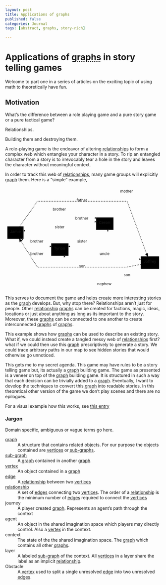 ```yaml
---
layout: post
title: Applications of graphs
published: false
categories: Journal
tags: [abstract, graphs, story-rich]

---
```


<h1 id="applications-of-graphs-in-story-telling-games">Applications of <abbr title="A structure that contains related objects. For our purpose the objects contained are vertices or sub-graphs.">graphs</abbr> in story telling games</h1>
<p>Welcome to part one in a series of articles on the exciting topic of using math to theoretically have fun.</p>
<h2 id="motivation">Motivation</h2>
<p>What’s the difference between a role playing game and a pure story game or a pure tactical game?</p>
<p>Relationships.</p>
<p>Building them and destroying them.</p>
<p>A role-playing game is the endeavor of altering <abbr title="An edge between two vertices">relationships</abbr> to form a complex web which entangles your character in a story. To rip an entangled character from a story is to irrevocably tear a hole in the story and leaves the character without meaningful context.</p>
<p>In order to track this web of <abbr title="An edge between two vertices">relationships</abbr>, many game groups will explicitly <abbr title="A structure that contains related objects. For our purpose the objects contained are vertices or sub-graphs.">graph</abbr> them. Here is a “simple” example,</p>
<div class="mermaid"><svg xmlns="http://www.w3.org/2000/svg" id="mermaid-svg-saZ3m9y3M8ahQJen" width="100%" style="max-width: 577.484375px;" viewBox="0 0 577.484375 383.5"><g transform="translate(-12, -12)"><g class="output"><g class="clusters"></g><g class="edgePaths"><g class="edgePath" style="opacity: 1;"><path class="path" d="M79.84375,194.60000963483958L131.0078125,217L182.171875,233.61245772266065" marker-end="url(#arrowhead570)" style="fill:none"></path><defs><marker id="arrowhead570" viewBox="0 0 10 10" refX="9" refY="5" markerUnits="strokeWidth" markerWidth="8" markerHeight="6" orient="auto"><path d="M 0 0 L 10 5 L 0 10 z" class="arrowheadPath" style="stroke-width: 1; stroke-dasharray: 1, 0;"></path></marker></defs></g><g class="edgePath" style="opacity: 1;"><path class="path" d="M72.52765151515152,158.5L131.0078125,99L214.1640625,99L297.3203125,99L348.484375,129.45903410692475" marker-end="url(#arrowhead571)" style="fill:none"></path><defs><marker id="arrowhead571" viewBox="0 0 10 10" refX="9" refY="5" markerUnits="strokeWidth" markerWidth="8" markerHeight="6" orient="auto"><path d="M 0 0 L 10 5 L 0 10 z" class="arrowheadPath" style="stroke-width: 1; stroke-dasharray: 1, 0;"></path></marker></defs></g><g class="edgePath" style="opacity: 1;"><path class="path" d="M231.24079241071428,221L297.3203125,132L348.484375,142.15301136897492" marker-end="url(#arrowhead572)" style="fill:none"></path><defs><marker id="arrowhead572" viewBox="0 0 10 10" refX="9" refY="5" markerUnits="strokeWidth" markerWidth="8" markerHeight="6" orient="auto"><path d="M 0 0 L 10 5 L 0 10 z" class="arrowheadPath" style="stroke-width: 1; stroke-dasharray: 1, 0;"></path></marker></defs></g><g class="edgePath" style="opacity: 1;"><path class="path" d="M182.171875,251.3097519729425L131.0078125,263L72.80502300613497,204.5" marker-end="url(#arrowhead573)" style="fill:none"></path><defs><marker id="arrowhead573" viewBox="0 0 10 10" refX="9" refY="5" markerUnits="strokeWidth" markerWidth="8" markerHeight="6" orient="auto"><path d="M 0 0 L 10 5 L 0 10 z" class="arrowheadPath" style="stroke-width: 1; stroke-dasharray: 1, 0;"></path></marker></defs></g><g class="edgePath" style="opacity: 1;"><path class="path" d="M348.484375,154.84698863102508L297.3203125,165L214.1640625,165L131.0078125,165L79.84375,175.41126312746894" marker-end="url(#arrowhead574)" style="fill:none"></path><defs><marker id="arrowhead574" viewBox="0 0 10 10" refX="9" refY="5" markerUnits="strokeWidth" markerWidth="8" markerHeight="6" orient="auto"><path d="M 0 0 L 10 5 L 0 10 z" class="arrowheadPath" style="stroke-width: 1; stroke-dasharray: 1, 0;"></path></marker></defs></g><g class="edgePath" style="opacity: 1;"><path class="path" d="M352.5502965328467,171.5L297.3203125,217L246.15625,233.61245772266065" marker-end="url(#arrowhead575)" style="fill:none"></path><defs><marker id="arrowhead575" viewBox="0 0 10 10" refX="9" refY="5" markerUnits="strokeWidth" markerWidth="8" markerHeight="6" orient="auto"><path d="M 0 0 L 10 5 L 0 10 z" class="arrowheadPath" style="stroke-width: 1; stroke-dasharray: 1, 0;"></path></marker></defs></g><g class="edgePath" style="opacity: 1;"><path class="path" d="M396.89732142857144,125.5L462.96875,33L539.9791264478764,269" marker-end="url(#arrowhead576)" style="fill:none"></path><defs><marker id="arrowhead576" viewBox="0 0 10 10" refX="9" refY="5" markerUnits="strokeWidth" markerWidth="8" markerHeight="6" orient="auto"><path d="M 0 0 L 10 5 L 0 10 z" class="arrowheadPath" style="stroke-width: 1; stroke-dasharray: 1, 0;"></path></marker></defs></g><g class="edgePath" style="opacity: 1;"><path class="path" d="M66.06885822510823,158.5L131.0078125,66L214.1640625,66L297.3203125,66L380.46875,66L462.96875,66L538.8832273230089,269" marker-end="url(#arrowhead577)" style="stroke: #333; fill:none;stroke-width:2px;stroke-dasharray:3;"></path><defs><marker id="arrowhead577" viewBox="0 0 10 10" refX="9" refY="5" markerUnits="strokeWidth" markerWidth="8" markerHeight="6" orient="auto"><path d="M 0 0 L 10 5 L 0 10 z" class="arrowheadPath" style="stroke-width: 1; stroke-dasharray: 1, 0;"></path></marker></defs></g><g class="edgePath" style="opacity: 1;"><path class="path" d="M513.484375,298.63782584581253L462.96875,308.5L380.46875,308.5L297.3203125,308.5L214.1640625,308.5L131.0078125,308.5L64.60672982283465,204.5" marker-end="url(#arrowhead578)" style="stroke: #333; fill:none;stroke-width:2px;stroke-dasharray:3;"></path><defs><marker id="arrowhead578" viewBox="0 0 10 10" refX="9" refY="5" markerUnits="strokeWidth" markerWidth="8" markerHeight="6" orient="auto"><path d="M 0 0 L 10 5 L 0 10 z" class="arrowheadPath" style="stroke-width: 1; stroke-dasharray: 1, 0;"></path></marker></defs></g><g class="edgePath" style="opacity: 1;"><path class="path" d="M513.484375,311.9134775374376L462.96875,341.5L390.3003562176166,171.5" marker-end="url(#arrowhead579)" style="fill:none"></path><defs><marker id="arrowhead579" viewBox="0 0 10 10" refX="9" refY="5" markerUnits="strokeWidth" markerWidth="8" markerHeight="6" orient="auto"><path d="M 0 0 L 10 5 L 0 10 z" class="arrowheadPath" style="stroke-width: 1; stroke-dasharray: 1, 0;"></path></marker></defs></g><g class="edgePath" style="opacity: 1;"><path class="path" d="M523.9224431818182,315L462.96875,374.5L380.46875,374.5L297.3203125,374.5L228.8199533045977,267" marker-end="url(#arrowhead580)" style="fill:none"></path><defs><marker id="arrowhead580" viewBox="0 0 10 10" refX="9" refY="5" markerUnits="strokeWidth" markerWidth="8" markerHeight="6" orient="auto"><path d="M 0 0 L 10 5 L 0 10 z" class="arrowheadPath" style="stroke-width: 1; stroke-dasharray: 1, 0;"></path></marker></defs></g><g class="edgePath" style="opacity: 1;"><path class="path" d="M246.15625,251.3097519729425L297.3203125,263L380.46875,263L462.96875,263L513.484375,280.3335182103901" marker-end="url(#arrowhead581)" style="fill:none"></path><defs><marker id="arrowhead581" viewBox="0 0 10 10" refX="9" refY="5" markerUnits="strokeWidth" markerWidth="8" markerHeight="6" orient="auto"><path d="M 0 0 L 10 5 L 0 10 z" class="arrowheadPath" style="stroke-width: 1; stroke-dasharray: 1, 0;"></path></marker></defs></g></g><g class="edgeLabels"><g class="edgeLabel" transform="translate(131.0078125,217)" style="opacity: 1;"><g transform="translate(-26.1640625,-13)" class="label"><foreignObject width="52.328125" height="26"><div xmlns="http://www.w3.org/1999/xhtml" style="display: inline-block; white-space: nowrap;"><span class="edgeLabel">brother</span></div></foreignObject></g></g><g class="edgeLabel" transform="translate(214.1640625,99)" style="opacity: 1;"><g transform="translate(-26.1640625,-13)" class="label"><foreignObject width="52.328125" height="26"><div xmlns="http://www.w3.org/1999/xhtml" style="display: inline-block; white-space: nowrap;"><span class="edgeLabel">brother</span></div></foreignObject></g></g><g class="edgeLabel" transform="translate(297.3203125,132)" style="opacity: 1;"><g transform="translate(-26.1640625,-13)" class="label"><foreignObject width="52.328125" height="26"><div xmlns="http://www.w3.org/1999/xhtml" style="display: inline-block; white-space: nowrap;"><span class="edgeLabel">brother</span></div></foreignObject></g></g><g class="edgeLabel" transform="translate(131.0078125,263)" style="opacity: 1;"><g transform="translate(-26.1640625,-13)" class="label"><foreignObject width="52.328125" height="26"><div xmlns="http://www.w3.org/1999/xhtml" style="display: inline-block; white-space: nowrap;"><span class="edgeLabel">brother</span></div></foreignObject></g></g><g class="edgeLabel" transform="translate(214.1640625,165)" style="opacity: 1;"><g transform="translate(-18.8359375,-13)" class="label"><foreignObject width="37.671875" height="26"><div xmlns="http://www.w3.org/1999/xhtml" style="display: inline-block; white-space: nowrap;"><span class="edgeLabel">sister</span></div></foreignObject></g></g><g class="edgeLabel" transform="translate(297.3203125,217)" style="opacity: 1;"><g transform="translate(-18.8359375,-13)" class="label"><foreignObject width="37.671875" height="26"><div xmlns="http://www.w3.org/1999/xhtml" style="display: inline-block; white-space: nowrap;"><span class="edgeLabel">sister</span></div></foreignObject></g></g><g class="edgeLabel" transform="translate(462.96875,33)" style="opacity: 1;"><g transform="translate(-25.515625,-13)" class="label"><foreignObject width="51.03125" height="26"><div xmlns="http://www.w3.org/1999/xhtml" style="display: inline-block; white-space: nowrap;"><span class="edgeLabel">mother</span></div></foreignObject></g></g><g class="edgeLabel" transform="translate(297.3203125,66)" style="opacity: 1;"><g transform="translate(-21.2265625,-13)" class="label"><foreignObject width="42.453125" height="26"><div xmlns="http://www.w3.org/1999/xhtml" style="display: inline-block; white-space: nowrap;"><span class="edgeLabel">father</span></div></foreignObject></g></g><g class="edgeLabel" transform="translate(297.3203125,308.5)" style="opacity: 1;"><g transform="translate(-12.46875,-13)" class="label"><foreignObject width="24.9375" height="26"><div xmlns="http://www.w3.org/1999/xhtml" style="display: inline-block; white-space: nowrap;"><span class="edgeLabel">son</span></div></foreignObject></g></g><g class="edgeLabel" transform="translate(462.96875,341.5)" style="opacity: 1;"><g transform="translate(-12.46875,-13)" class="label"><foreignObject width="24.9375" height="26"><div xmlns="http://www.w3.org/1999/xhtml" style="display: inline-block; white-space: nowrap;"><span class="edgeLabel">son</span></div></foreignObject></g></g><g class="edgeLabel" transform="translate(380.46875,374.5)" style="opacity: 1;"><g transform="translate(-28.109375,-13)" class="label"><foreignObject width="56.21875" height="26"><div xmlns="http://www.w3.org/1999/xhtml" style="display: inline-block; white-space: nowrap;"><span class="edgeLabel">nephew</span></div></foreignObject></g></g><g class="edgeLabel" transform="translate(380.46875,263)" style="opacity: 1;"><g transform="translate(-18.859375,-13)" class="label"><foreignObject width="37.71875" height="26"><div xmlns="http://www.w3.org/1999/xhtml" style="display: inline-block; white-space: nowrap;"><span class="edgeLabel">uncle</span></div></foreignObject></g></g></g><g class="nodes"><g class="node" id="Jamie" transform="translate(49.921875,181.5)" style="opacity: 1;"><rect rx="0" ry="0" x="-29.921875" y="-23" width="59.84375" height="46"></rect><g class="label" transform="translate(0,0)"><g transform="translate(-19.921875,-13)"><foreignObject width="39.84375" height="26"><div xmlns="http://www.w3.org/1999/xhtml" style="display: inline-block; white-space: nowrap;">Jamie</div></foreignObject></g></g></g><g class="node" id="Tyrion" transform="translate(214.1640625,244)" style="opacity: 1;"><rect rx="0" ry="0" x="-31.9921875" y="-23" width="63.984375" height="46"></rect><g class="label" transform="translate(0,0)"><g transform="translate(-21.9921875,-13)"><foreignObject width="43.984375" height="26"><div xmlns="http://www.w3.org/1999/xhtml" style="display: inline-block; white-space: nowrap;">Tyrion</div></foreignObject></g></g></g><g class="node" id="Cersei" transform="translate(380.46875,148.5)" style="opacity: 1;"><rect rx="0" ry="0" x="-31.984375" y="-23" width="63.96875" height="46"></rect><g class="label" transform="translate(0,0)"><g transform="translate(-21.984375,-13)"><foreignObject width="43.96875" height="26"><div xmlns="http://www.w3.org/1999/xhtml" style="display: inline-block; white-space: nowrap;">Cersei</div></foreignObject></g></g></g><g class="node" id="Joffrey" transform="translate(547.484375,292)" style="opacity: 1;"><rect rx="0" ry="0" x="-34" y="-23" width="68" height="46"></rect><g class="label" transform="translate(0,0)"><g transform="translate(-24,-13)"><foreignObject width="48" height="26"><div xmlns="http://www.w3.org/1999/xhtml" style="display: inline-block; white-space: nowrap;">Joffrey</div></foreignObject></g></g></g></g></g></g></svg></div>
<p>This serves to document the game and helps create more interesting stories as the <abbr title="A structure that contains related objects. For our purpose the objects contained are vertices or sub-graphs.">graph</abbr> develops. But, why stop there? Relationships aren’t just for people. Other <abbr title="An edge between two vertices">relationship</abbr> <abbr title="A structure that contains related objects. For our purpose the objects contained are vertices or sub-graphs.">graphs</abbr> can be created for factions, magic, ideas, locations or just about anything as long as its important to the story.  Moreover, these <abbr title="A structure that contains related objects. For our purpose the objects contained are vertices or sub-graphs.">graphs</abbr> can be connected to one another to create interconnected <abbr title="A structure that contains related objects. For our purpose the objects contained are vertices or sub-graphs.">graphs</abbr> of <abbr title="A structure that contains related objects. For our purpose the objects contained are vertices or sub-graphs.">graphs</abbr>.</p>
<p>This example shows how <abbr title="A structure that contains related objects. For our purpose the objects contained are vertices or sub-graphs.">graphs</abbr> can be used to describe an existing story. What if, we could instead create a tangled messy web of <abbr title="An edge between two vertices">relationships</abbr> first? what if we could then use this <abbr title="A structure that contains related objects. For our purpose the objects contained are vertices or sub-graphs.">graph</abbr> prescriptively to generate a story. We could trace arbitrary paths in our map to see hidden stories that would otherwise go unnoticed.</p>
<p>This gets me to my secret agenda. This game may have rules to be a story telling game but, its actually a <abbr title="A structure that contains related objects. For our purpose the objects contained are vertices or sub-graphs.">graph</abbr> building game. The game as presented is a veneer on top of the <abbr title="A structure that contains related objects. For our purpose the objects contained are vertices or sub-graphs.">graph</abbr> building game. It is structured in such a way that each decision can be trivially added to a <abbr title="A structure that contains related objects. For our purpose the objects contained are vertices or sub-graphs.">graph</abbr>. Eventually, I want to develop the techniques to convert this <abbr title="A structure that contains related objects. For our purpose the objects contained are vertices or sub-graphs.">graph</abbr> into readable stories. In this theoretical other version of the game we don’t play scenes and there are no epilogues.</p>
<p>For a visual example how this works, see <a href="#how-to-create-a-complicated-messy-relationship-graph-in-one-easy-step-repeated"> this entry</a></p>
<h3 id="jargon">Jargon</h3>
<p>Domain specific, ambiguous or vague terms go here.</p>
<dl>
<dt><abbr title="A structure that contains related objects. For our purpose the objects contained are vertices or sub-graphs.">graph</abbr></dt>
<dd>A structure that contains related objects. For our purpose the objects contained are <abbr title="(plural)  : An object contained in a graph">vertices</abbr> or <abbr title="A graph contained in another graph.">sub-graphs</abbr>.</dd>
<dt><abbr title="A graph contained in another graph.">sub-graph</abbr></dt>
<dd>A <abbr title="A structure that contains related objects. For our purpose the objects contained are vertices or sub-graphs.">graph</abbr> contained in another <abbr title="A structure that contains related objects. For our purpose the objects contained are vertices or sub-graphs.">graph</abbr>.</dd>
<dt><abbr title=": An object contained in a graph">vertex</abbr></dt>
<dd>An object contained in a <abbr title="A structure that contains related objects. For our purpose the objects contained are vertices or sub-graphs.">graph</abbr></dd>
<dt><abbr title="A relationship between two vertices">edge</abbr></dt>
<dd>A <abbr title="An edge between two vertices">relationship</abbr> between two <abbr title="(plural)  : An object contained in a graph">vertices</abbr></dd>
<dt><abbr title="An edge between two vertices">relationship</abbr></dt>
<dd>A set of <abbr title="A relationship between two vertices">edges</abbr> connecting two <abbr title="(plural)  : An object contained in a graph">vertices</abbr>. The order of a <abbr title="An edge between two vertices">relationship</abbr> is the minimum number of <abbr title="A relationship between two vertices">edges</abbr> required to connect the <abbr title="(plural)  : An object contained in a graph">vertices</abbr></dd>
<dt>journey</dt>
<dd>A player created <abbr title="A structure that contains related objects. For our purpose the objects contained are vertices or sub-graphs.">graph</abbr>. Represents an agent’s path through the context</dd>
<dt>agent</dt>
<dd>An object in the shared imagination space which players may directly control. Also a <abbr title=": An object contained in a graph">vertex</abbr> in the context.</dd>
<dt>context</dt>
<dd>The state of the the shared imagination space. The <abbr title="A structure that contains related objects. For our purpose the objects contained are vertices or sub-graphs.">graph</abbr> which contains all other <abbr title="A structure that contains related objects. For our purpose the objects contained are vertices or sub-graphs.">graphs</abbr>.</dd>
<dt>layer</dt>
<dd>A labeled <abbr title="A graph contained in another graph.">sub-graph</abbr> of the context. All <abbr title="(plural)  : An object contained in a graph">vertices</abbr> in a layer share the label as an implicit <abbr title="An edge between two vertices">relationship</abbr>.</dd>
<dt>Obstacle</dt>
<dd>A <abbr title=": An object contained in a graph">vertex</abbr> used to split a single unresolved <abbr title="A relationship between two vertices">edge</abbr> into two unresolved <abbr title="A relationship between two vertices">edges</abbr>.</dd>
</dl>

